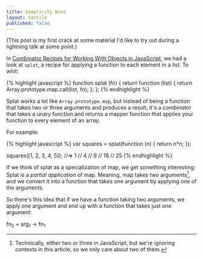 ```yaml
---
title: Simplicity Wins
layout: tactile
published: false
---
```


(This post is my first crack at some material I'd like to try out during a lightning talk at some point.)

In [Combinator Recipes for Working With Objects in JavaScript](/2012/12/01/combinators-in-js.html), we had a look at `splat`, a recipe for applying a function to each element in a list. To whit:

{% highlight javascript %}
function splat (fn) {
  return function (list) {
    return Array.prototype.map.call(list, fn);
  };
};
{% endhighlight %}

Splat works a lot like `Array.prototype.map`, but instead of being a function that takes two or three arguments and produces a result, it's a *combinator* that takes a unary function and returns a mapper function that applies your function to every element of an array.

For example:

{% highlight javascript %}
var squares = splat(function (n) { return n*n; });

squares([1, 2, 3, 4, 5]);
  //=> 1
  //   4
  //   9
  //   16
  //   25
{% endhighlight %}

If we think of splat as a specialization of map, we get something interesting: Splat is a *partial application* of map. Meaning, map takes two arguments[^maparity], and we convert it into a function that takes one argument by applying one of the arguments.

[^maparity]: Technically, either two or three in JavaScript, but we're ignoring contexts in this article, so we only care about two of them.

So there's this idea that if we have a function taking two arguments, we apply one argument and end up with a function that takes just one argument:

fn<sub>2</sub> + arg<sub>1</sub> -> fn<sub>1</sub>